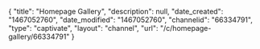 {
    "title": "Homepage Gallery",
    "description": null,
    "date_created": "1467052760",
    "date_modified": "1467052760",
    "channelid": "66334791",
    "type": "captivate",
    "layout": "channel",
    "url": "\/c\/homepage-gallery\/66334791"
}